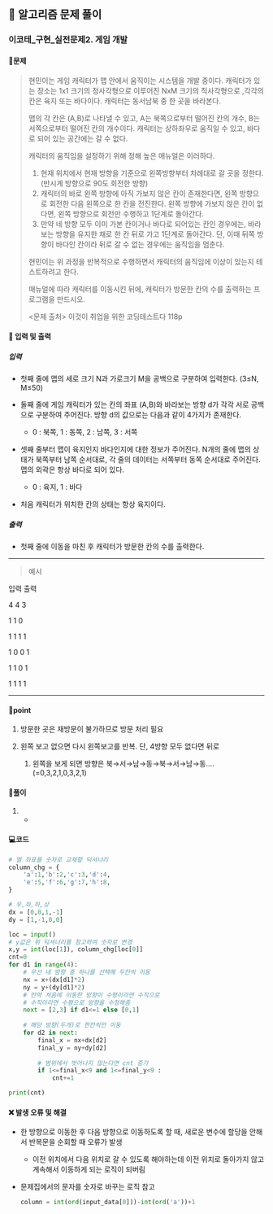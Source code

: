 ## 🐌 알고리즘 문제 풀이

### 이코테\_구현_실전문제2. 게임 개발

#### 📒문제

> 현민이는 게임 캐릭터가 맵 안에서 움직이는 시스템을 개발 중이다. 캐릭터가 있는 장소는 1x1 크기의 정사각형으로 이루어진 NxM 크기의 직사각형으로 ,각각의 칸은 육지 또는 바다이다. 캐릭터는 동서남북 중 한 곳을 바라본다.
>
> 맵의 각 칸은 (A,B)로 나타낼 수 있고, A는 북쪽으로부터 떨어진 칸의 개수, B는 서쪽으로부터 떨어진 칸의 개수이다. 캐릭터는 상하좌우로 움직일 수 있고, 바다로 되어 있는 공간에는 갈 수 없다.
>
> 캐릭터의 움직임을 설정하기 위해 정해 높은 매뉴얼은 이러하다.
>
> 1. 현재 위치에서 현재 방향을 기준으로 왼쪽방향부터 차례대로 갈 곳을 정한다.(반시계 방향으로 90도 회전한 방향)
> 2. 캐릭터의 바로 왼쪽 방향에 아직 가보지 않은 칸이 존재한다면, 왼쪽 방향으로 회전한 다음 왼쪽으로 한 칸을 전진한다. 왼쪽 방향에 가보지 않은 칸이 없다면, 왼쪽 방향으로 회전만 수행하고 1단계로 돌아간다.
> 3. 만약 네 방향 모두 이미 가본 칸이거나 바다로 되어있는 칸인 경우에는, 바라보는 방향을 유지한 채로 한 칸 뒤로 가고 1단계로 돌아간다. 단, 이때 뒤쪽 방향이 바다인 칸이라 뒤로 갈 수 없는 경우에는 움직임을 멈춘다.
>
> 현민이는 위 과정을 반복적으로 수행하면서 캐릭터의 움직임에 이상이 있는지 테스트하려고 한다.
>
> 매뉴얼에 따라 캐릭터를 이동시킨 뒤에, 캐릭터가 방문한 칸의 수를 출력하는 프로그램을 만드시오.
>
> 
>
> <문제 출처> 이것이 취업을 위한 코딩테스트다 118p



#### :pushpin: 입력 및 출력

##### 입력

- 첫째 줄에 맵의 세로 크기 N과 가로크기 M을 공백으로 구분하여 입력한다. (3≤N, M≤50)
- 둘째 줄에 게임 캐릭터가 있는 칸의 좌표 (A,B)와 바라보는 방향 d가 각각 서로 공백으로 구분하여 주어진다. 방향 d의 값으로는 다음과 같이 4가지가 존재한다.
  - 0 : 북쪽, 1 : 동쪽, 2 : 남쪽, 3 : 서쪽

- 셋째 줄부터 맵이 육지인지 바다인지에 대한 정보가 주어진다. N개의 줄에 맵의 상태가 북쪽부터 남쪽 순서대로, 각 줄의 데이터는 서쪽부터 동쪽 순서대로 주어진다. 맵의 외곽은 항상 바다로 되어 있다.
  - 0 : 육지, 1 : 바다

- 처음 캐릭터가 위치한 칸의 상태는 항상 육지이다.



##### 출력

- 첫째 줄에 이동을 마친 후 캐릭터가 방문한 칸의 수를 출력한다.

---

> 예시

입력				출력 

4 4 				 3

1 1 0

1 1 1 1

1 0 0 1

1 1 0 1

1 1 1 1 					

----




#### 🚀point

1. 방문한 곳은 재방문이 불가하므로 방문 처리 필요

1. 왼쪽 보고 없으면 다시 왼쪽보고를 반복. 단, 4방향 모두 없다면 뒤로

   1. 왼쪽을 보게 되면 방향은 북→서→남→동→북→서→남→동....(=0,3,2,1,0,3,2,1)
   





#### 🔎풀이

1. 
   - 




#### 💻코드

```python
# 열 좌표를 숫자로 교체할 딕셔너리
column_chg = {
    'a':1,'b':2,'c':3,'d':4,
    'e':5,'f':6,'g':7,'h':8,
}

# 우,좌,하,상
dx = [0,0,1,-1]
dy = [1,-1,0,0]

loc = input()
# y값은 위 딕셔너리를 참고하여 숫자로 변경
x,y = int(loc[1]), column_chg[loc[0]]
cnt=0
for d1 in range(4):
    # 우선 네 방향 중 하나를 선택해 두칸씩 이동
    nx = x+(dx[d1]*2)
    ny = y+(dy[d1]*2)
    # 만약 처음에 이동한 방향이 수평이라면 수직으로
    # 수직이라면 수평으로 방향을 수정해줌
    next = [2,3] if d1<=1 else [0,1]
    
    # 해당 방향(두개)로 한칸씩만 이동
    for d2 in next:
        final_x = nx+dx[d2]
        final_y = ny+dy[d2]
        
        # 범위에서 벗어나지 않는다면 cnt 증가
        if 1<=final_x<9 and 1<=final_y<9 :
            cnt+=1

print(cnt)
```



#### ❌ 발생 오류 및 해결

- 한 방향으로 이동한 후 다음 방향으로 이동하도록 할 때, 새로운 변수에 할당을 안해서 반복문을 순회할 때 오류가 발생

  - 이전 위치에서 다음 위치로 갈 수 있도록 해야하는데 이전 위치로 돌아가지 않고 계속해서 이동하게 되는 로직이 되버림

- 문제집에서의 문자를 숫자로 바꾸는 로직 참고

  ```python
  column = int(ord(input_data[0]))-int(ord('a'))+1
  ```

  
